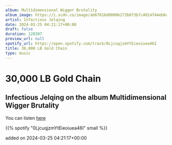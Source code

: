 ```yaml
---
album: Multidimensional Wigger Brutality
album_image: https://i.scdn.co/image/ab67616d0000b273b073b7c4014f44eb6cd43e7c
artist: Infectious Jelqing
date: 2024-03-25 04:21:17+00:00
draft: false
duration: 128307
preview_url: null
spotify_url: https://open.spotify.com/track/0LjcuqjzmYtEieoiuea46I
title: 30,000 LB Gold Chain
type: music
---
```



# 30,000 LB Gold Chain

## Infectious Jelqing on the album Multidimensional Wigger Brutality

You can listen [here](https://open.spotify.com/track/0LjcuqjzmYtEieoiuea46I)

{{% spotify "0LjcuqjzmYtEieoiuea46I" small %}}

added on 2024-03-25 04:21:17+00:00